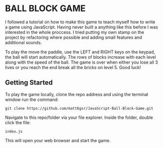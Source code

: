 # BALL BLOCK GAME

I followed a tutorial on how to make this game to teach myself how to write a game using JavaScript. Having never built a anything like this before I was interested in the whole proccess. I tried putting my own stamp on the project by refactoring where possible and adding small features and additional sounds.

To play the move the paddle, use the LEFT and RIGHT keys on the keypad, the ball will start automatically. The rows of blocks increase with each level along with the speed of the ball. The game is over when either you lose all 3 lives or you reach the end break all the bricks on level 5. Good luck!

## Getting Started

To play the game locally, clone the repo address and using the terminal window run the command:

```
git clone https://github.com/matt6gsr/JavaScript-Ball-Block-Game.git
```

Navigate to this repo/folder via your file explorer. Inside the folder, double click the file:

```
index.js
```

This will open your web browser and start the game.
